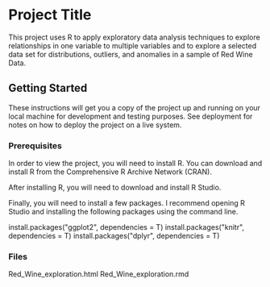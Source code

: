 # Project Title

This project uses R to apply exploratory data analysis techniques to explore relationships in one variable to multiple 
variables and to explore a selected data set for distributions, outliers, and anomalies in a sample of Red Wine Data. 

## Getting Started

These instructions will get you a copy of the project up and running on your local machine for development and testing purposes. See deployment for notes on how to deploy the project on a live system.

### Prerequisites

In order to view the project, you will need to install R. You can download and install R from the Comprehensive R Archive Network (CRAN).

After installing R, you will need to download and install R Studio. 

Finally, you will need to install a few packages. I recommend opening R Studio and installing the following packages using the command line.


install.packages("ggplot2", dependencies = T) 
install.packages("knitr", dependencies = T)
install.packages("dplyr", dependencies = T)



### Files 
Red_Wine_exploration.html
Red_Wine_exploration.rmd
